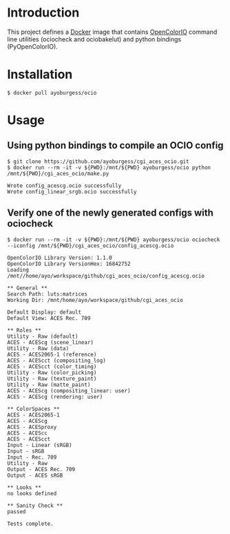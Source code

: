 # Introduction
This project defines a [Docker](https://www.docker.com) image that contains [OpenColorIO](http://www.http://opencolorio.org/) command line utilities (ociocheck and ociobakelut) and python bindings (PyOpenColorIO).

# Installation
```
$ docker pull ayoburgess/ocio
```

# Usage
## Using python bindings to compile an OCIO config
```
$ git clone https://github.com/ayoburgess/cgi_aces_ocio.git
$ docker run --rm -it -v ${PWD}:/mnt/${PWD} ayoburgess/ocio python /mnt/${PWD}/cgi_aces_ocio/make.py

Wrote config_acescg.ocio successfully
Wrote config_linear_srgb.ocio successfully
```

## Verify one of the newly generated configs with ociocheck
```
$ docker run --rm -it -v ${PWD}:/mnt/${PWD} ayoburgess/ocio ociocheck --iconfig /mnt/${PWD}/cgi_aces_ocio/config_acescg.ocio

OpenColorIO Library Version: 1.1.0
OpenColorIO Library VersionHex: 16842752
Loading /mnt//home/ayo/workspace/github/cgi_aces_ocio/config_acescg.ocio

** General **
Search Path: luts:matrices
Working Dir: /mnt/home/ayo/workspace/github/cgi_aces_ocio

Default Display: default
Default View: ACES Rec. 709

** Roles **
Utility - Raw (default)
ACES - ACEScg (scene_linear)
Utility - Raw (data)
ACES - ACES2065-1 (reference)
ACES - ACEScct (compositing_log)
ACES - ACEScct (color_timing)
Utility - Raw (color_picking)
Utility - Raw (texture_paint)
Utility - Raw (matte_paint)
ACES - ACEScg (compositing_linear: user)
ACES - ACEScg (rendering: user)

** ColorSpaces **
ACES - ACES2065-1
ACES - ACEScg
ACES - ACESproxy
ACES - ACEScc
ACES - ACEScct
Input - Linear (sRGB)
Input - sRGB
Input - Rec. 709
Utility - Raw
Output - ACES Rec. 709
Output - ACES sRGB

** Looks **
no looks defined

** Sanity Check **
passed

Tests complete.
```
